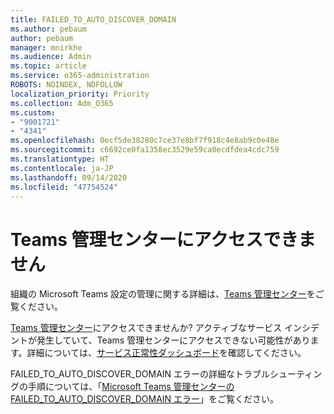 ```yaml
---
title: FAILED_TO_AUTO_DISCOVER_DOMAIN
ms.author: pebaum
author: pebaum
manager: mnirkhe
ms.audience: Admin
ms.topic: article
ms.service: o365-administration
ROBOTS: NOINDEX, NOFOLLOW
localization_priority: Priority
ms.collection: Adm_O365
ms.custom:
- "9001721"
- "4341"
ms.openlocfilehash: 0ecf5de38280c7ce37e8bf7f918c4e8ab9c0e48e
ms.sourcegitcommit: c6692ce0fa1358ec3529e59ca0ecdfdea4cdc759
ms.translationtype: HT
ms.contentlocale: ja-JP
ms.lasthandoff: 09/14/2020
ms.locfileid: "47754524"
---
```

# <a name="no-access-to-teams-admin-center"></a>Teams 管理センターにアクセスできません

組織の Microsoft Teams 設定の管理に関する詳細は、[Teams 管理センター](https://docs.microsoft.com/microsoftteams/enable-features-office-365)をご覧ください。

[Teams 管理センター](https://docs.microsoft.com/microsoftteams/enable-features-office-365)にアクセスできませんか? アクティブなサービス インシデントが発生していて、Teams 管理センターにアクセスできない可能性があります。詳細については、[サービス正常性ダッシュボード](https://status.office365.com/)を確認してください。

FAILED_TO_AUTO_DISCOVER_DOMAIN エラーの詳細なトラブルシューティングの手順については、「[Microsoft Teams 管理センターの FAILED_TO_AUTO_DISCOVER_DOMAIN エラー](https://docs.microsoft.com/microsoftteams/troubleshoot/teams-administration/failed-to-auto-discover-domain-error-teams-admin-center)」をご覧ください。
